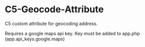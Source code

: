 # C5-Geocode-Attribute
C5 custom attribute for geocoding address.

Requires a google maps api key. Key must be added to app.php (app.api_keys.google.maps)
